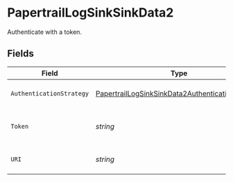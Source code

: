 # PapertrailLogSinkSinkData2

Authenticate with a token.


## Fields

| Field                                                                                                                       | Type                                                                                                                        | Required                                                                                                                    | Description                                                                                                                 | Example                                                                                                                     |
| --------------------------------------------------------------------------------------------------------------------------- | --------------------------------------------------------------------------------------------------------------------------- | --------------------------------------------------------------------------------------------------------------------------- | --------------------------------------------------------------------------------------------------------------------------- | --------------------------------------------------------------------------------------------------------------------------- |
| `AuthenticationStrategy`                                                                                                    | [PapertrailLogSinkSinkData2AuthenticationStrategy](../../models/shared/papertraillogsinksinkdata2authenticationstrategy.md) | :heavy_check_mark:                                                                                                          | The authentication strategy.                                                                                                | token                                                                                                                       |
| `Token`                                                                                                                     | *string*                                                                                                                    | :heavy_check_mark:                                                                                                          | The HTTP Token for the Papertrail log destination.                                                                          | 123abcdefghijklmnopqrstuvwxy                                                                                                |
| `URI`                                                                                                                       | *string*                                                                                                                    | :heavy_check_mark:                                                                                                          | The uri for the Papertrail log destination.                                                                                 | https://logs.collector.solarwinds.com/v1/log                                                                                |